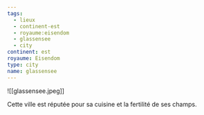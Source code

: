 ```yaml
---
tags:
  - lieux
  - continent-est
  - royaume:eisendom
  - glassensee
  - city
continent: est
royaume: Eisendom
type: city
name: glassensee
---
```


![[glassensee.jpeg]]

Cette ville est réputée pour sa cuisine et la fertilité de ses champs.